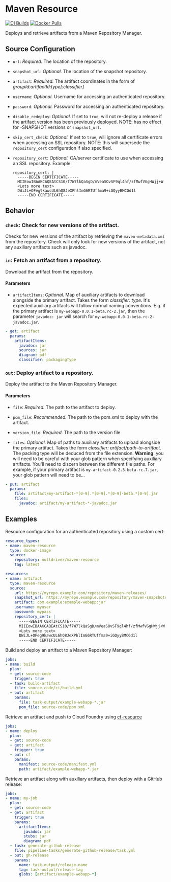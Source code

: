 # Maven Resource

[![CI Builds](https://ci.nulldriver.com/api/v1/teams/resources/pipelines/maven-resource/jobs/test/badge)](https://ci.nulldriver.com/teams/resources/pipelines/maven-resource)
[![Docker Pulls](https://img.shields.io/docker/pulls/nulldriver/maven-resource.svg)](https://hub.docker.com/r/nulldriver/maven-resource/)

Deploys and retrieve artifacts from a Maven Repository Manager.



## Source Configuration

* `url`: *Required.* The location of the repository.

* `snapshot_url`: *Optional.* The location of the snapshot repository.

* `artifact`: *Required.* The artifact coordinates in the form of _groupId:artifactId:type[:classifier]_

* `username`: *Optional.* Username for accessing an authenticated repository.

* `password`: *Optional.* Password for accessing an authenticated repository.

* `disable_redeploy`: *Optional.* If set to `true`, will not re-deploy a release if the artifact version has been previously deployed. NOTE: has no effect for -SNAPSHOT versions or `snapshot_url`.

* `skip_cert_check`: *Optional.* If set to `true`, will ignore all certificate errors when accessing an SSL repository. NOTE: this will supersede the `repository_cert` configuration if also specified.

* `repository_cert`: *Optional.* CA/server certificate to use when accessing an SSL repository.
    Example:
    ```
    repository_cert: |
      -----BEGIN CERTIFICATE-----
      MIIEowIBAAKCAQEAtCS10/f7W7lkQaSgD/mVeaSOvSF9ql4hf/zfMwfVGgHWjj+W
      <Lots more text>
      DWiJL+OFeg9kawcUL6hQ8JeXPhlImG6RTUffma9+iGQyyBMCGd1l
      -----END CERTIFICATE-----
    ```


## Behavior

### `check`: Check for new versions of the artifact.

Checks for new versions of the artifact by retrieving the `maven-metadata.xml` from
the repository. Check will only look for new versions of the artifact, not any auxiliary artifacts such as javadoc.


### `in`: Fetch an artifact from a repository.

Download the artifact from the repository.

#### Parameters

* `artifactItems`: *Optional.* Map of auxiliary artifacts to download alongside the primary artifact. Takes the form _classifier: type_. It's expected auxiliary artifacts will follow normal naming conventions. E.g. if the primary artifact is `my-webapp-0.0.1-beta.rc-2.jar`, then the parameter `javadoc: jar` will search for `my-webapp-0.0.1-beta.rc-2-javadoc.jar`.

``` yaml
- get: artifact
  params:
    artifactItems:
      javadoc: jar
      sources: jar
      diagram: pdf
      classifier: packagingType
```


### `out`: Deploy artifact to a repository.

Deploy the artifact to the Maven Repository Manager.

#### Parameters

* `file`: *Required.* The path to the artifact to deploy.

* `pom_file`: *Recommended.* The path to the pom.xml to deploy with the artifact.

* `version_file`: *Required.* The path to the version file

* `files`: *Optional.* Map of paths to auxiliary artifacts to upload alongside the primary artifact. Takes the form _classifier: artifact/path-to-artifact_. The packing type will be deduced from the file extension. **Warning**: you will need to be careful with your glob pattern when specifying auxiliary artifacts. You'll need to discern between the different file paths. For example, if your primary artifact is `my-artifact-0.2.3.beta-rc.7.jar`, your glob pattern will need to be...

```yaml
- put: artifact
  params:
    file: artifact/my-artifact-*[0-9].*[0-9].*[0-9]-beta.*[0-9].jar
    files:
      javadoc: artifact/my-artifact-*-javadoc.jar
```

## Examples

Resource configuration for an authenticated repository using a custom cert:

``` yaml
resource_types:
- name: maven-resource
  type: docker-image
  source:
    repository: nulldriver/maven-resource
    tag: latest

resources:
- name: artifact
  type: maven-resource
  source:
    url: https://myrepo.example.com/repository/maven-releases/
    snapshot_url: https://myrepo.example.com/repository/maven-snapshots/
    artifact: com.example:example-webapp:jar
    username: myuser
    password: mypass
    repository_cert: |
      -----BEGIN CERTIFICATE-----
      MIIEowIBAAKCAQEAtCS10/f7W7lkQaSgD/mVeaSOvSF9ql4hf/zfMwfVGgHWjj+W
      <Lots more text>
      DWiJL+OFeg9kawcUL6hQ8JeXPhlImG6RTUffma9+iGQyyBMCGd1l
      -----END CERTIFICATE-----
```

Build and deploy an artifact to a Maven Repository Manager:

``` yaml
jobs:
- name: build
  plan:
  - get: source-code
    trigger: true
  - task: build-artifact
    file: source-code/ci/build.yml
  - put: artifact
    params:
      file: task-output/example-webapp-*.jar
      pom_file: source-code/pom.xml
```

Retrieve an artifact and push to Cloud Foundry using [cf-resource](https://github.com/concourse/cf-resource)

``` yaml
jobs:
- name: deploy
  plan:
  - get: source-code
  - get: artifact
    trigger: true
  - put: cf
    params:
      manifest: source-code/manifest.yml
      path: artifact/example-webapp-*.jar
```

Retrieve an artifact along with auxiliary artifacts, then deploy with a GitHub release:

``` yaml
jobs:
- name: my-job
  plan:
  - get: source-code
  - get: artifact
    trigger: true
    params:
      artifactItems:
        javadoc: jar
        stubs: jar
        diagram: pdf
  - task: generate-github-release
    file: pipeline-tasks/generate-github-release/task.yml
  - put: gh-release
    params:
      name: task-output/release-name
      tag: task-output/release-tag
      globs: [artifact/example-webapp-*]
```
